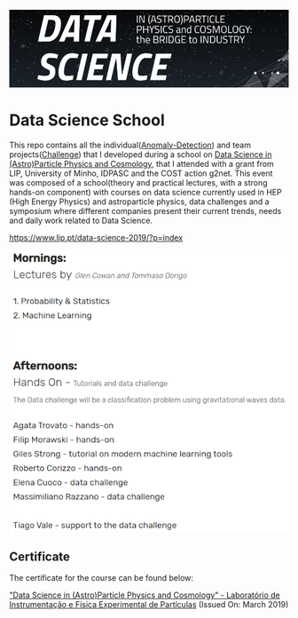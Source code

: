 [//]: # (Image Reference)

[image1]: ./images/school_logo.PNG "Logo"
[image2]: ./images/lecturers.PNG "Lecturers"

![Logo][image1]

# Data Science School

This repo contains all the individual([Anomaly-Detection](https://github.com/HROlive/LIP-Data-Science-School/tree/master/Anomaly-Detection)) and team projects([Challenge](https://github.com/HROlive/LIP-Data-Science-School/tree/master/Challenge)) that I developed during a school on [Data Science in (Astro)Particle Physics and Cosmology](https://www.lip.pt/data-science-2019/?p=index), that I attended with a grant from LIP, University of Minho, IDPASC and the COST action g2net. This event was composed of a school(theory and practical lectures, with a strong hands-on component) with courses on data science currently used in HEP (High Energy Physics) and astroparticle physics, data challenges and a symposium where different companies present their current trends, needs and daily work related to Data Science.

https://www.lip.pt/data-science-2019/?p=index

![Lecturers][image2]

## Certificate

The certificate for the course can be found below:

["Data Science in (Astro)Particle Physics and Cosmology" - Laboratório de Instrumentação e Física Experimental de Partículas](https://github.com/HROlive/LIP-Data-Science-School/blob/master/images/certificate.jpg) (Issued On: March 2019)
